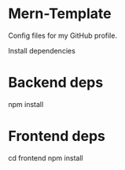 # Mern-Template
Config files for my GitHub profile.

Install dependencies
# Backend deps
npm install

# Frontend deps
cd frontend
npm install
